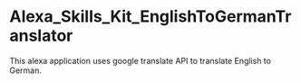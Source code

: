 # Alexa_Skills_Kit_EnglishToGermanTranslator


This alexa application uses google translate API to translate English to German. 
